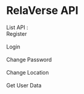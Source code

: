 # RelaVerse API
List API :
<br>Register</br>
<br>Login</br>
<br>Change Password</br>
<br>Change Location</br>
<br>Get User Data</br>

